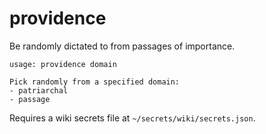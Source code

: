 # providence

Be randomly dictated to from passages of importance.

```
usage: providence domain

Pick randomly from a specified domain:
- patriarchal
- passage

```

Requires a wiki secrets file at `~/secrets/wiki/secrets.json`.

